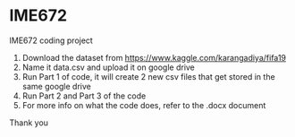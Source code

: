 # IME672
IME672 coding project

1. Download the dataset from https://www.kaggle.com/karangadiya/fifa19 
2. Name it data.csv and upload it on google drive
3. Run Part 1 of code, it will create 2 new csv files that get stored in the same google drive
4. Run Part 2 and Part 3 of the code
5. For more info on what the code does, refer to the .docx document

Thank you
